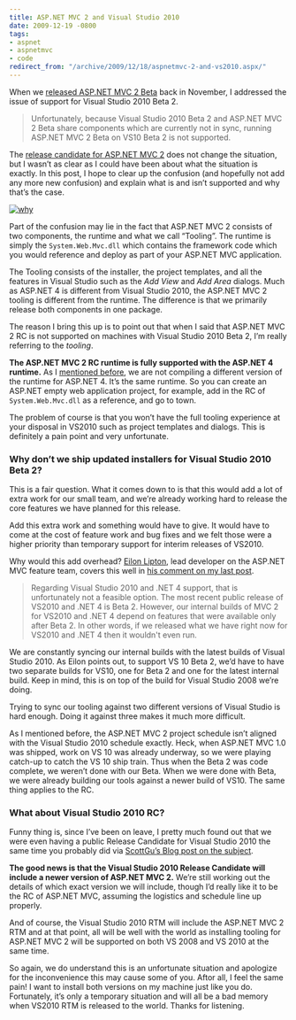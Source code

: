 ```yaml
---
title: ASP.NET MVC 2 and Visual Studio 2010
date: 2009-12-19 -0800
tags:
- aspnet
- aspnetmvc
- code
redirect_from: "/archive/2009/12/18/aspnetmvc-2-and-vs2010.aspx/"
---
```


When we [released ASP.NET MVC 2
Beta](https://haacked.com/archive/2009/11/17/asp.net-mvc-2-beta-released.aspx "ASP.NET MVC 2 Beta Released")
back in November, I addressed the issue of support for Visual Studio
2010 Beta 2.

> Unfortunately, because Visual Studio 2010 Beta 2 and ASP.NET MVC 2
> Beta share components which are currently not in sync, running ASP.NET
> MVC 2 Beta on VS10 Beta 2 is not supported.

The [release candidate for ASP.NET MVC
2](https://haacked.com/archive/2009/12/16/aspnetmvc-2-rc.aspx "ASP.NET MVC 2 RC")
does not change the situation, but I wasn’t as clear as I could have
been about what the situation is exactly. In this post, I hope to clear
up the confusion (and hopefully not add any more new confusion) and
explain what is and isn’t supported and why that’s the case.

[![why](https://haacked.com/images/haacked_com/WindowsLiveWriter/ASP.NETMVC2andVisualStudio2010_113C5/why_3.jpg "why")](http://www.flickr.com/photos/emagic/56206868/ "Good Question, by e-magic: CC license by attribution some rights reserved")

Part of the confusion may lie in the fact that ASP.NET MVC 2 consists of
two components, the runtime and what we call “Tooling”. The runtime is
simply the `System.Web.Mvc.dll` which contains the framework code which
you would reference and deploy as part of your ASP.NET MVC application.

The Tooling consists of the installer, the project templates, and all
the features in Visual Studio such as the *Add View* and *Add Area*
dialogs. Much as ASP.NET 4 is different from Visual Studio 2010, the
ASP.NET MVC 2 tooling is different from the runtime. The difference is
that we primarily release both components in one package.

The reason I bring this up is to point out that when I said that ASP.NET
MVC 2 RC is not supported on machines with Visual Studio 2010 Beta 2,
I’m really referring to the *tooling*.

**The ASP.NET MVC 2 RC runtime is fully supported with the ASP.NET 4
runtime.** As I [mentioned
before](https://haacked.com/archive/2009/11/03/html-encoding-nuggets-aspnetmvc2.aspx "Html Encoding Nuggets with ASP.NET MVC 2"),
we are not compiling a different version of the runtime for ASP.NET 4.
It’s the same runtime. So you can create an ASP.NET empty web
application project, for example, add in the RC of `System.Web.Mvc.dll`
as a reference, and go to town.

The problem of course is that you won’t have the full tooling experience
at your disposal in VS2010 such as project templates and dialogs. This
is definitely a pain point and very unfortunate.

### Why don’t we ship updated installers for Visual Studio 2010 Beta 2?

This is a fair question. What it comes down to is that this would add a
lot of extra work for our small team, and we’re already working hard to
release the core features we have planned for this release.

Add this extra work and something would have to give. It would have to
come at the cost of feature work and bug fixes and we felt those were a
higher priority than temporary support for interim releases of VS2010.

Why would this add overhead? [Eilon
Lipton](http://weblogs.asp.net/leftslipper/ "Eilon Lipton's Blog"), lead
developer on the ASP.NET MVC feature team, covers this well in [his
comment on my last
post](https://haacked.com/archive/2009/12/16/aspnetmvc-2-rc.aspx#75341 "Eilon's Comment").

> Regarding Visual Studio 2010 and .NET 4 support, that is unfortunately
> not a feasible option. The most recent public release of VS2010 and
> .NET 4 is Beta 2. However, our internal builds of MVC 2 for VS2010 and
> .NET 4 depend on features that were available only after Beta 2. In
> other words, if we released what we have right now for VS2010 and .NET
> 4 then it wouldn't even run.

We are constantly syncing our internal builds with the latest builds of
Visual Studio 2010. As Eilon points out, to support VS 10 Beta 2, we’d
have to have two separate builds for VS10, one for Beta 2 and one for
the latest internal build. Keep in mind, this is on top of the build for
Visual Studio 2008 we’re doing.

Trying to sync our tooling against two different versions of Visual
Studio is hard enough. Doing it against three makes it much more
difficult.

As I mentioned before, the ASP.NET MVC 2 project schedule isn’t aligned
with the Visual Studio 2010 schedule exactly. Heck, when ASP.NET MVC 1.0
was shipped, work on VS 10 was already underway, so we were playing
catch-up to catch the VS 10 ship train. Thus when the Beta 2 was code
complete, we weren’t done with our Beta. When we were done with Beta, we
were already building our tools against a newer build of VS10. The same
thing applies to the RC.

### What about Visual Studio 2010 RC?

Funny thing is, since I’ve been on leave, I pretty much found out that
we were even having a public Release Candidate for Visual Studio 2010
the same time you probably did via [ScottGu’s Blog post on the
subject](http://weblogs.asp.net/scottgu/archive/2009/12/17/visual-studio-2010-and-net-4-0-update.aspx "VS2010 and .NET 4 update").

**The good news is that the Visual Studio 2010 Release Candidate will
include a newer version of ASP.NET MVC 2.** We’re still working out the
details of which exact version we will include, though I’d really like
it to be the RC of ASP.NET MVC, assuming the logistics and schedule line
up properly.

And of course, the Visual Studio 2010 RTM will include the ASP.NET MVC 2
RTM and at that point, all will be well with the world as installing
tooling for ASP.NET MVC 2 will be supported on both VS 2008 and VS 2010
at the same time.

So again, we do understand this is an unfortunate situation and
apologize for the inconvenience this may cause some of you. Aftor all, I
feel the same pain! I want to install both versions on my machine just
like you do. Fortunately, it’s only a temporary situation and will all
be a bad memory when VS2010 RTM is released to the world. Thanks for
listening.

